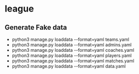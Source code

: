 # league

## Generate Fake data
- python3 manage.py loaddata --format=yaml teams.yaml
- python3 manage.py loaddata --format=yaml admins.yaml
- python3 manage.py loaddata --format=yaml coaches.yaml
- python3 manage.py loaddata --format=yaml players.yaml 
- python3 manage.py loaddata --format=yaml matches.yaml
- python3 manage.py loaddata --format=yaml data.yaml
